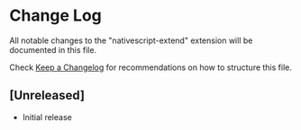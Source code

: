 # Change Log
All notable changes to the "nativescript-extend" extension will be documented in this file.

Check [Keep a Changelog](http://keepachangelog.com/) for recommendations on how to structure this file.

## [Unreleased]
- Initial release